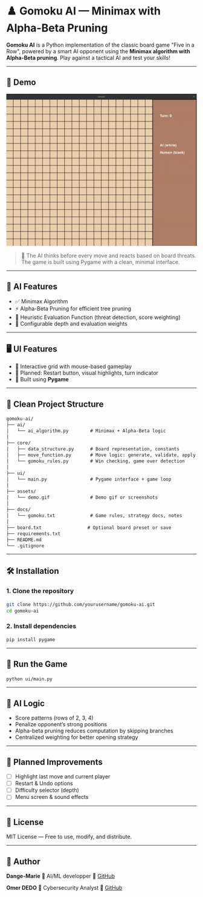 # ♟️ Gomoku AI — Minimax with Alpha-Beta Pruning

**Gomoku AI** is a Python implementation of the classic board game "Five in a Row", powered by a smart AI opponent using the **Minimax algorithm with Alpha-Beta pruning**. Play against a tactical AI and test your skills!

---

## 🎥 Demo

<p align="center">
  <img src="assets/demo.gif" alt="Gomoku Gameplay Demo" width="600">
</p>

> 🧠 The AI thinks before every move and reacts based on board threats. The game is built using Pygame with a clean, minimal interface.

---

## 🧠 AI Features

* ✅ Minimax Algorithm
* ⚡ Alpha-Beta Pruning for efficient tree pruning
* 🧠 Heuristic Evaluation Function (threat detection, score weighting)
* 🧪 Configurable depth and evaluation weights

---

## 🖥️ UI Features

* 🎯 Interactive grid with mouse-based gameplay
* 🔄 Planned: Restart button, visual highlights, turn indicator
* 🧱 Built using **Pygame**

---

## 📁 Clean Project Structure

```
gomoku-ai/
├── ai/
│   └── ai_algorithm.py        # Minimax + Alpha-Beta logic
│
├── core/
│   ├── data_structure.py      # Board representation, constants
│   ├── move_function.py       # Move logic: generate, validate, apply
│   └── gomoku_rules.py        # Win checking, game over detection
│
├── ui/
│   └── main.py                # Pygame interface + game loop
│
├── assets/
│   └── demo.gif               # Demo gif or screenshots
│
├── docs/
│   └── gomoku.txt             # Game rules, strategy docs, notes
│
├── board.txt                 # Optional board preset or save
├── requirements.txt
├── README.md
└── .gitignore
```
---

## 🛠️ Installation

### 1. Clone the repository

```bash
git clone https://github.com/yourusername/gomoku-ai.git
cd gomoku-ai
```

### 2. Install dependencies

```bash
pip install pygame
```

---

## 🚀 Run the Game

```bash
python ui/main.py
```

---

## 🧪 AI Logic

* Score patterns (rows of 2, 3, 4)
* Penalize opponent’s strong positions
* Alpha-beta pruning reduces computation by skipping branches
* Centralized weighting for better opening strategy

---

## 🔧 Planned Improvements

* [ ] Highlight last move and current player
* [ ] Restart & Undo options
* [ ] Difficulty selector (depth)
* [ ] Menu screen & sound effects

---

## 📜 License

MIT License — Free to use, modify, and distribute.

---

## 👤 Author

**Dange-Marie**
🧠 AI/ML developper
🔗 [GitHub](https://github.com/yourusername)

**Omer DEDO**
🔐 Cybersecurity Analyst
🔗 [GitHub](https://github.com/Omer-Josue)
